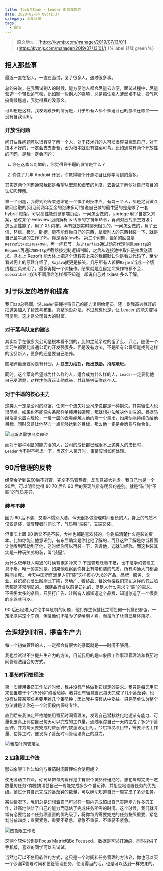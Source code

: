 ```yaml
---
title: Tech与Team — Leader 的自我修养
date: 2020-02-04 09:41:37
category: 文章收录
tags:
  - 职场
---
```


> 原文地址：[https://kymjs.com/manager/2019/07/13/01](https://kymjs.com/manager/2019/07/13/01/) {% label 转载 green %}

## 招人那些事

最近一直在招人，一直在面试，见了很多人，遇过很多事。

总的来说，在我面试别人的时候，能方便他人都会尽量去方便，面试过程中，尽量营造一个轻松的气氛，比如聊一些别人的强项，总是抓住别人薄弱点不放，把气氛搞得很尴尬，我觉得真的没意义。

可即便是这样，我发现最多的情况是，几乎所有人都不知道自己的强项在哪里——没有自我认知。

### 开放性问题
问开放性问题可以很容易了解一个人，对于技术好的人可以很容易表现自己，对于技术不好的，一定会支支吾吾，因为根本就没有答案可背。比如通常有两个开放性的问题，是我一定会问的：

1. 你在这家公司做的，你觉得最牛逼的事情是什么？

2. 你做了几年 Android 开发，你觉得哪个开源项目让你学习到的最多。

其实这两个问题通常我都是希望从宏观和细节的角度，去尝试了解你对自己项目的认知和理解。

第一个问题，我得到的答案通常是一个很小的技术点。有两三个人，都是之前做互联网金融的(可见前两年互金的泡沫多可怕)说自己做的最牛逼的是是做了一套 hybrid 框架，可以高性能浏览前端页面。一问怎么做的，jsbridge 用了自定义方案，通过某个 webview 回调解析 js 传来的字符串命令，再调对应的原生方法；怎么高性能了，用了 X5 内核。再有就是实时聊天相关的，一问怎么做的，用了云信、环信、极光，卧槽，能不能有你自己的东西，拿着别人的东西封装一下，就是自己最牛逼的工作了吗，你是得多lowB。
第二个问题，最多的回答是`Retrofit+RxJava+MVP`，再一问细节：从`interface`通过动态代理创建`OKHttp`的`Request`再通过`OKHttp`拦截器按定制逻辑判断，之后从连接池中取出链接发送请求。基本上 Retrofit 能大体上把这个流程答上来的我都默认你是看过代码了，至少看过网上的原理介绍了。`Rxjava`就更是搞笑，几乎所有人都把`Rxjava`当成一个切线程工具来用了，最多再提一个流操作。结果就是连自定义操作符都不会，`subscribe()`方法不调用会怎样都不知道，却说自己对 rxjava 多么了解。

## 对于队友的培养和提高

我们`CTO`总强调，说`Leader`要懂得将自己的能力复制给组员。还一副我高兴就好的把这条加入了绩效考核里，真拿他没办法。不过想想也是，让 Leader 的能力变得可复制，这才是公司最大的财富。

### 对于菜鸟队友的建议

其实新手在很多大公司是根本看不到的，比如之前呆过的饿了么、沪江，随便一个实习生都要比普通公司的开发强很多。但是没有办法，不是所有公司都能找到这样的宝贝新人，更多的还是要自己培养。

而培养最重要的是有计划，并且**压力给到，做出鼓励，持续跟进**。

同时，这个菜鸟希望成为什么样的人，适合成为什么样的人，`Leader`一定要比他自己更清楚，这样才能真正让他成长，并且能够留住这个人。

### 对于牛逼的核心主力

这类人一定是公司的财富，任何一个流失对公司来说都是一种损失。其实留住人也很简单，如果你不能像头条那样单纯用钱砸死，那就想办法解决他关注的。根据马斯洛需求层次理论，一层一层的去看能解决他的哪一个需求，如果你能持续的给他目标，同时又是让他努力一点能够达到的目标，那么他一定是会愿意与你合作。

![马斯洛需求层次理论](https://kymjs.com/qiniu/images/blog_image/2019071301.png)

而对于那种明显的能力强的人，公司的成长都已经跟不上这类人的成长时，`Leader`也不得不考虑一下，当这个人离开时，事情应当如何处理。

## 90后管理的反转

经常会听到说90后不好管，完全不鸟管理者，却乐意被大神虐。我自己也是一个90后，可以明显觉得 80 70 后和 90 后的表现气质有明显的差别。就是“装”到“不装”的气质差异。

### 装与不装

因为 90 后不装，又看不惯别人装。今天很多做管理时间很长的人，身上的气质不仅仅是装，做管理者时间长了，气质叫“端装”，又端又装。

但事实上跟 90 后又不是不装，大神也都是喜欢装的，你得搞清楚什么是装的资本。比如你能让他意识到，有东西确实是你比他了解的，而且这种了解是你当着面让他看到帮助到了他，这时候你可以再装一下，告诉他，这就叫经验。而这种装其实是一种玩笑式的装，叫“装逼”。

为什么跟年轻人沟通的时候有很多冲突？ 不是管理经验不足，也不是学的管理工具不够，唯一的差别是，如果他观察到你身上有端和装的气质，所有沟通大门都会瞬间关死。
今天中国所有满足人们“装”这样核心诉求的产品、品牌、服务、企业、组织都在发生断崖式下降，房地产、奢侈品、餐饮包括我们现在这样的行业趋势都是非常明显的。 保健品行业以前是送礼的，满足人什么需求？“装”的需求。不需要太多的品质，只要打广告，让所有人都知道这个品牌，知道你送了一个很贵的东西就可以。

90 后已经进入讨论中年危机的问题，他们养生保健比之前任何一代意识都强，一定愿意买这个东西，但是他们不是为了装给别人看，而是为了让自己身体更好。

## 合理规划时间，提高生产力

每一个初做管理的人，一定都会有很大的感慨就是——时间不够用。

我也尝试过不少提升生产力的方法，目前我用的是四象限工作事项管理法和番茄时间管理法组合的方式。

### 1.番茄时间管理法

第一次使用番茄工作法的时候，我并没有严格做到它规定的要求。我只是每天用它来设置若干个“25分钟”的番茄钟。我并没有留意自己每天完成了几个番茄钟，也没有估算某项任务要用掉几个番茄钟；因此我并没有从中受益。只是简单认为整个方法就是让你在一个时间段内保持专注。

直到后来我决定严格地使用番茄时间管理法，发现自己潜移默化地逐渐有能力、可量化去真正评估自己每天可以完成的工作量。通过跟踪自己一天内完成了多少个番茄钟，并为每天要完成的番茄钟的数量设定目标。今后每次项目中，需要评估工作量、估算工时，便发挥了番茄时间管理法真正的威力。

![番茄时间管理法](https://images.xiaozhuanlan.com/photo/2019/95d03f9db33731d35ea34f5b687cbfd8.png)

### 2.四象限工作法

那四象限工作法如何与番茄时间管理结合使用呢？

使用番茄工作法，你可以把每周看作是由有限个番茄钟组成的。想在每周完成一定数量的任务?你要搞清楚自己一周能完成多少个番茄钟，并相应地设置任务的优先级。通过计算自己完成的番茄钟的数量，可以确切知道自己一周完成了多少任务。

某些情况下，我们总是幻想着自己可以在一周内完成超出自己实际能力许多的工作，过高地估计了自己的能力而低估了完成任务所需的时间。这个时候，我们就非常有必要给各个任务项设置的优先级了，将你每周需要完成的任务按照重要、紧急划分成四类：重要紧急、重要不紧急、紧急不重要、不重要不紧急。

![四象限工作法](https://images.xiaozhuanlan.com/photo/2019/bff4a9f762876de89b33c3c838b34f5b.png)

这两个软件分别是Focus Matrix和Be Focused。 数据是可以打通的，同时提供了手机版，喜欢的同学可以去试试。

当然也可以不使用软件的方式，这只是一个时间和任务管理的方法论，你也可以买一个沙漏⏳管理时间和便签管理任务，使用得当的话，也是可以达到一样效果的。